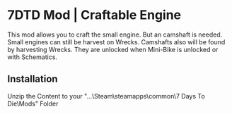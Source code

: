 # 7DTD Mod | Craftable Engine

This mod allows you to craft the small engine. But an camshaft is needed. Small engines can still be harvest on Wrecks. Camshafts also will be found by harvesting Wrecks. They are unlocked when Mini-Bike is unlocked or with Schematics.


## Installation

Unzip the Content to your "...\Steam\steamapps\common\7 Days To Die\Mods" Folder
